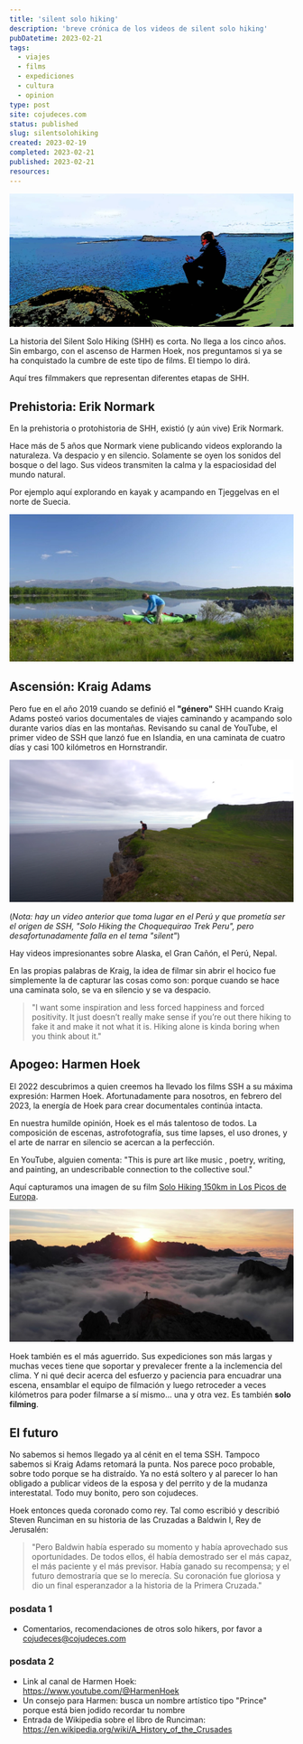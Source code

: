 ```yaml
---
title: 'silent solo hiking'
description: 'breve crónica de los videos de silent solo hiking'
pubDatetime: 2023-02-21
tags:
  - viajes
  - films
  - expediciones
  - cultura
  - opinion
type: post
site: cojudeces.com
status: published
slug: silentsolohiking
created: 2023-02-19
completed: 2023-02-21
published: 2023-02-21
resources:
---
```

![](../../assets/images/2023/2023-02-Hoek-en-Escocia.webp)

La historia del Silent Solo Hiking (SHH) es corta. No llega a los cinco años. Sin embargo, con el ascenso de Harmen Hoek, nos preguntamos si ya se ha conquistado la cumbre de este tipo de films. El tiempo lo dirá.

Aquí tres filmmakers que representan diferentes etapas de SHH.

## Prehistoria: Erik Normark
En la prehistoria o protohistoria de SHH, existió (y aún vive) Erik Normark.

Hace más de 5 años que Normark viene publicando videos explorando la naturaleza. Va despacio y en silencio. Solamente se oyen los sonidos del bosque o del lago. Sus videos transmiten la calma y la espaciosidad del mundo natural.

Por ejemplo aquí explorando en kayak y acampando en Tjeggelvas en el norte de Suecia.

[![](../../assets/images/2023/2023-02-Erik-Normark---kayak.jpg)](https://youtu.be/n6F1YNKS2xo)

## Ascensión: Kraig Adams
Pero fue en el año 2019 cuando se definió el **"género"** SHH cuando Kraig Adams posteó varios documentales de viajes caminando y acampando solo durante varios días en las montañas.
Revisando su canal de YouTube, el primer video de SSH que lanzó fue en Islandia, en una caminata de cuatro días y casi 100 kilómetros en Hornstrandir.

[![](../../assets/images/2023/2023-02-Kraig-Adams---Iceland.png)](https://youtu.be/6A5HY7hDeQA)  

(*Nota: hay un video anterior que toma lugar en el Perú y que prometía ser el origen de SSH, "Solo Hiking the Choquequirao Trek Peru", pero desafortunadamente falla en el tema "silent"*)

Hay videos impresionantes sobre Alaska, el Gran Cañón, el Perú, Nepal. 

En las propias palabras de Kraig, la idea de filmar sin abrir el hocico fue simplemente la de capturar las cosas como son: porque cuando se hace una caminata solo, se va en silencio y se va despacio.

> "I want some inspiration and less forced happiness and forced positivity. It just doesn’t really make sense if you’re out there hiking to fake it and make it not what it is. Hiking alone is kinda boring when you think about it."

## Apogeo: Harmen Hoek
El 2022 descubrimos a quien creemos ha llevado los films SSH a su máxima expresión: Harmen Hoek. Afortunadamente para nosotros, en febrero del 2023, la energía de Hoek para crear documentales continúa intacta.

En nuestra humilde opinión, Hoek es el más talentoso de todos. La composición de escenas, astrofotografía, sus time lapses, el uso drones, y el arte de narrar en silencio se acercan a la perfección.

En YouTube, alguien comenta: "This is pure art like music , poetry, writing, and painting, an undescribable connection to the collective soul." 

Aquí capturamos una imagen de su film [Solo Hiking 150km in Los Picos de Europa](https://youtu.be/NASElBP0AnM). 


[![](../../assets/images/2023/2023-02-Hoek---Picos-de-Europa.jpg)](https://youtu.be/NASElBP0AnM)

Hoek también es el más aguerrido. Sus expediciones son más largas y muchas veces tiene que soportar y prevalecer frente a la inclemencia del clima. Y ni qué decir acerca del esfuerzo y paciencia para encuadrar una escena, ensamblar el equipo de filmación y luego retroceder a veces kilómetros para poder filmarse a sí mismo... una y otra vez. Es también **solo filming**.

## El futuro
No sabemos si hemos llegado ya al cénit en el tema SSH. Tampoco sabemos si Kraig Adams retomará la punta. Nos parece poco probable, sobre todo porque se ha distraído. Ya no está soltero y al parecer lo han obligado a publicar videos de la esposa y del perrito y de la mudanza interestatal. Todo muy bonito, pero son cojudeces.

Hoek entonces queda coronado como rey. Tal como escribió y describió Steven Runciman en su historia de las Cruzadas a Baldwin I, Rey de Jerusalén:

> "Pero Baldwin había esperado su momento y había aprovechado sus oportunidades. De todos ellos, él había demostrado ser el más capaz, el más paciente y el más previsor. Había ganado su recompensa; y el futuro demostraría que se lo merecía. Su coronación fue gloriosa y dio un final esperanzador a la historia de la Primera Cruzada."

### posdata 1
- Comentarios, recomendaciones de otros solo hikers, por favor a cojudeces@cojudeces.com 

### posdata 2
- Link al canal de Harmen Hoek: https://www.youtube.com/@HarmenHoek
- Un consejo para Harmen: busca un nombre artístico tipo "Prince" porque está bien jodido recordar tu nombre
- Entrada de Wikipedia sobre el libro de Runciman: https://en.wikipedia.org/wiki/A_History_of_the_Crusades

